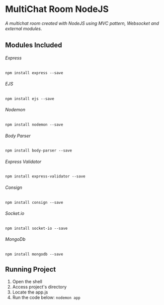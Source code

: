 # MultiChat Room NodeJS

###### A multichat room created with NodeJS using MVC pattern, Websocket and external modules.



## Modules Included

###### Express
```npm install express --save```
###### EJS
```npm install ejs --save```
###### Nodemon
```npm install nodemon --save```
###### Body Parser
```npm install body-parser --save```
###### Express Validator
```npm install express-validator --save```
###### Consign
```npm install consign --save```
###### Socket.io
```npm install socket-io --save```
###### MongoDb
```npm install mongodb --save```



## Running Project

1. Open the shell
2. Access project's directory
3. Locate the app.js 
4. Run the code below:
```nodemon app ```